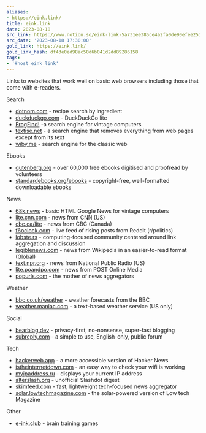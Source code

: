 ```yaml
---
aliases:
- https://eink.link/
title: eink.link
date: 2023-08-18
src_link: https://www.notion.so/eink-link-5a731ee385ce4a2fa0de90efee251747
src_date: '2023-08-18 17:30:00'
gold_link: https://eink.link/
gold_link_hash: df43e0ed98ac50d6b041d2dd89286158
tags:
- '#host_eink_link'
---
```



Links to websites that work well on basic web browsers including those that come with e-readers.



Search



* [dotnom.com](https://dotnom.com) - recipe search by ingredient
* [duckduckgo.com](https://lite.duckduckgo.com/lite) - DuckDuckGo lite
* [FrogFind!](http://frogfind.com) -a search engine for vintage computers
* [textise.net](https://www.textise.net) - a search engine that removes everything from web pages except from its text
* [wiby.me](https://wiby.me) - search engine for the classic web




Ebooks



* [gutenberg.org](https://gutenberg.org) - over 60,000 free ebooks digitised and proofread by volunteers
* [standardebooks.org/ebooks](https://standardebooks.org/ebooks) - copyright-free, well-formatted downloadable ebooks




News



* [68k.news](http://68k.news) - basic HTML Google News for vintage computers
* [lite.cnn.com](http://lite.cnn.com/en) - news from CNN (US)
* [cbc.ca/lite](https://www.cbc.ca/lite/) - news from CBC (Canada)
* [f6oclock.com](https://www.f6oclock.com) - live feed of rising posts from Reddit (r/politics)
* [lobste.rs](https://lobste.rs) - computing-focused community centered around link aggregation and discussion
* [legiblenews.com](https://legiblenews.com) - news from Wikipedia in an easier-to-read format (Global)
* [text.npr.org](https://text.npr.org) - news from National Public Radio (US)
* [lite.poandpo.com](https://lite.poandpo.com) - news from POST Online Media
* [popurls.com](http://m.popurls.com) - the mother of news aggregators




Weather



* [bbc.co.uk/weather](https://bbc.co.uk/weather) - weather forecasts from the BBC
* [weather.maniac.com](http://weather.maniac.com) - a text-based weather service (US only)




Social



* [bearblog.dev](https://bearblog.dev) - privacy-first, no-nonsense, super-fast blogging
* [subreply.com](https://subreply.com) - a simple to use, English-only, public forum




Tech



* [hackerweb.app](https://hackerweb.app/) - a more accessible version of Hacker News
* [istheinternetdown.com](https://istheinternetdown.com/) - an easy way to check your wifi is working
* [myipaddress.ru](https://myipaddress.ru) - displays your current IP address
* [alterslash.org](https://alterslash.org) - unofficial Slashdot digest
* [skimfeed.com](https://skimfeed.com) - fast, lightweight tech-focused news aggregator
* [solar.lowtechmagazine.com](https://solar.lowtechmagazine.com) - the solar-powered version of Low tech Magazine




Other
* [e-ink.club](https://e-ink.club/) - brain training games